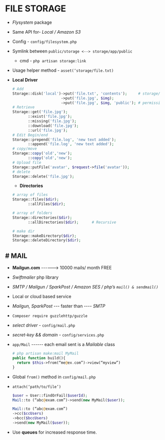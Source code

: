# FILE STORAGE

- _Flysystem_ package
- Same API for- _Local / Amazon S3_
- Config - `config/filesystem.php`
- Symlink between `public/storage <--> storage/app/public`
  - cmd - `php artisan storage:link`
- Usage helper method - `asset(‘storage/file.txt)`
- **Local Driver**

  ```php
  # Add
  Storage::disk('local')->put('file.txt', 'contents');     # storage/app/file.txt
                        ->put('file.jpg', $img);
                        ->put('file.jpg', $img, 'public'); # permissions
  # Retrieve
  Storage::get('file.jpg');
         ::exist('file.jpg');
         ::missing('file.jpg');
         ::download('file.jpg');
         ::url('file.jpg');
  # Edit Begin/end
  Storage::prepend('file.log', 'new text added');
         ::append('file.log', 'new text added');
  # copy/move
  Storage::copy('old','new');
         ::copy('old','new');
  # Upload file
  Storage::putFile('avatar', $request->file('avatar'));
  # delete
  Storage::delete('file.jpg');
  ```

  - **Directories**

  ```php
  # array of files
  Storage::files($dir);
         ::allFiles($dir);

  # array of folders
  Storage::directories($dir);
         ::allDirectories($dir);      # Recursive

  # make dir
  Storage::makeDirectory($dir);
  Storage::deleteDirectory($dir);
  ```

## # MAIL

- **Mailgun.com** ------> 10000 mails/ month FREE
- _Swiftmailer_ php library
- _SMTP / Mailgun / SparkPost / Amazon SES / php’s `mail() & sendmail()`_
- Local or cloud based service
- _Mailgun, SparkPost_ --- faster than ---- _SMTP_
- `Composer require guzzlehttp/guzzle`
- _select driver_ - `config/mail.php`
- _secret-key && domain_ - `config/services.php`
- `app/Mail` ------ each email sent is a _Mailable_ class
  ```php
  # php artisan make:mail MyMail
  public function build(){
    return $this->from(“me@ex.com”)->view(“myview”)
  }
  ```
- Global `from()` method in `config/mail.php`
- `attach(‘path/to/file’)`

  ```php
  $user = User::findOrFail($userId);
  Mail::to (“abc@exam.com”)->send(new MyMail($user));

  Mail::to (“abc@exam.com”)
  ->cc($ccUsers)
  ->bcc($bccUsers)
  ->send(new MyMail($user));
  ```

- Use **queues** for increased response time.

